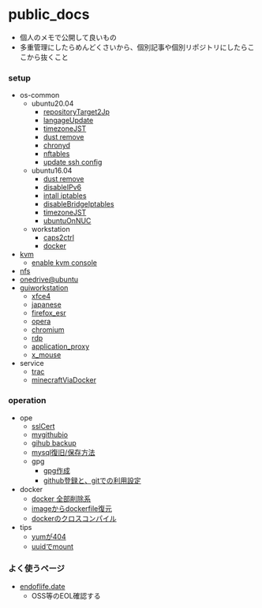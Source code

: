 public_docs
===

* 個人のメモで公開して良いもの
* 多重管理にしたらめんどくさいから、個別記事や個別リポジトリにしたらここから抜くこと


### setup

* os-common
	* ubuntu20.04
		* [repositoryTarget2Jp](./setup/repotarget2jap.md)
		* [langageUpdate](./setup/lang.md)
		* [timezoneJST](./setup/timezoneJST.md)
		* [dust remove](./setup/removeDust.md)
		* [chronyd](./setup/chrony.md)
		* [nftables](./setup/nftables.md)
		* [update ssh config](./setup/sshd.md)
	* ubuntu16.04
		* [dust remove](./setup/removeDust.md)
		* [disableIPv6](./setup/disableIPv6.md)
		* [intall iptables](./setup/installIptables.md)
		* [disableBridgeIptables](./setup/disableBridgeIptables.md)
		* [timezoneJST](./setup/timezoneJST.md)
		* [ubuntuOnNUC](./setup/ubuntu.md)
	* workstation
		* [caps2ctrl](./setup/caps2ctrl.md)
		* [docker](./setup/docker.md)
* [kvm](./setup/kvm.md)
	* [enable kvm console](./setup/kvm_console.md)
* [nfs](./setup/nfs.md)
* [onedrive@ubuntu](./setup/onedriveAtUbuntu.md)
* [guiworkstation](./setup/gui_ws/README.md)
	* [xfce4](./setup/gui_ws/xfce4.md)
	* [japanese](./setup/gui_ws/japanese.md)
	* [firefox_esr](./setup/gui_ws/firefox_esr.md)
	* [opera](./setup/gui_ws/opera.md)
	* [chromium](./setup/gui_ws/choromium.md)
	* [rdp](./setup/gui_ws/xrdp.md)
	* [application_proxy](./setup/gui_ws/proxy.md)
	* [x_mouse](./setup/gui_ws/x_mouse.md)
* service
	* [trac](./service/setup/trac.md)
	* [minecraftViaDocker](./service/setup/minecraft.md)

### operation
* ope
	* [sslCert](./ope/sslcert.md)
	* [mygithubio](./ope/mygithubio.md)
	* [gihub backup](./ope/github_backup.md)
	* [mysql復旧/保存方法](./ope/recovery_mysqldb.md)
	* gpg
		* [gpg作成](./ope/create_gpg.md)
		* [github登録と、gitでの利用設定](./ope/append_gpg_onGit.md)
* docker
	* [docker 全部削除系](./ope/docker/all_remove.md)
	* [imageからdockerfile復元](./ope/docker/extract_dockerfile.md)
	* [dockerのクロスコンパイル](./ope/docker-xcompile.md)
* tips
	* [yumが404](./ope/yum404.md)
	* [uuidでmount](./ope/uuidMount.md)

### よく使うページ

* [endoflife.date](https://endoflife.date/)
	* OSS等のEOL確認する
